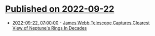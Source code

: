 # [Published on 2022-09-22](index.md)

* [2022-09-22, 07:00:00](https://science.slashdot.org/story/22/09/21/2157209/james-webb-telescope-captures-clearest-view-of-neptunes-rings-in-decades?utm_source=rss1.0mainlinkanon&utm_medium=feed) - [James Webb Telescope Captures Clearest View of Neptune's Rings In Decades](https://science.slashdot.org/story/22/09/21/2157209/james-webb-telescope-captures-clearest-view-of-neptunes-rings-in-decades?utm_source=rss1.0mainlinkanon&utm_medium=feed)

